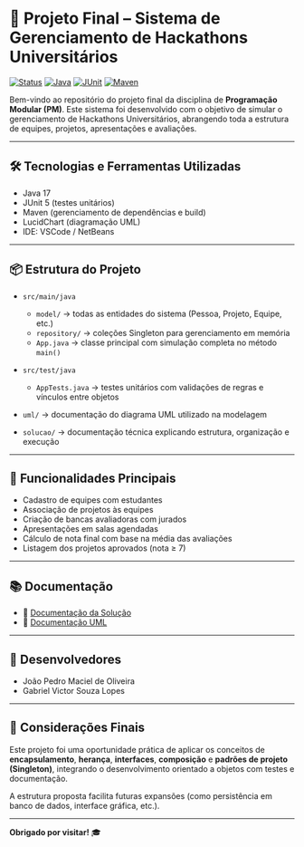 # 🚀 Projeto Final – Sistema de Gerenciamento de Hackathons Universitários

[![Status](https://img.shields.io/badge/status-finalizado-success?style=for-the-badge\&logo=github)](https://github.com/)
[![Java](https://img.shields.io/badge/Java-17-blue?style=for-the-badge\&logo=java)](https://www.java.com)
[![JUnit](https://img.shields.io/badge/JUnit-5-red?style=for-the-badge\&logo=testing-library)](https://junit.org/junit5/)
[![Maven](https://img.shields.io/badge/Maven-Build-blue?style=for-the-badge\&logo=apachemaven)](https://maven.apache.org/)

Bem-vindo ao repositório do projeto final da disciplina de **Programação Modular (PM)**. Este sistema foi desenvolvido com o objetivo de simular o gerenciamento de Hackathons Universitários, abrangendo toda a estrutura de equipes, projetos, apresentações e avaliações.

---

## 🛠️ Tecnologias e Ferramentas Utilizadas

* Java 17
* JUnit 5 (testes unitários)
* Maven (gerenciamento de dependências e build)
* LucidChart (diagramação UML)
* IDE: VSCode / NetBeans

---

## 📦 Estrutura do Projeto

* `src/main/java`

  * `model/` → todas as entidades do sistema (Pessoa, Projeto, Equipe, etc.)
  * `repository/` → coleções Singleton para gerenciamento em memória
  * `App.java` → classe principal com simulação completa no método `main()`

* `src/test/java`

  * `AppTests.java` → testes unitários com validações de regras e vínculos entre objetos

* `uml/` → documentação do diagrama UML utilizado na modelagem

* `solucao/` → documentação técnica explicando estrutura, organização e execução

---

## 🎯 Funcionalidades Principais

* Cadastro de equipes com estudantes
* Associação de projetos às equipes
* Criação de bancas avaliadoras com jurados
* Apresentações em salas agendadas
* Cálculo de nota final com base na média das avaliações
* Listagem dos projetos aprovados (nota ≥ 7)

---

## 📚 Documentação

* 📄 [Documentação da Solução](docs/solução/README.md)
* 📄 [Documentação UML](docs/UML/README.md)

---

## 👥 Desenvolvedores

* João Pedro Maciel de Oliveira
* Gabriel Victor Souza Lopes

---

## 💬 Considerações Finais

Este projeto foi uma oportunidade prática de aplicar os conceitos de **encapsulamento**, **herança**, **interfaces**, **composição** e **padrões de projeto (Singleton)**, integrando o desenvolvimento orientado a objetos com testes e documentação.

A estrutura proposta facilita futuras expansões (como persistência em banco de dados, interface gráfica, etc.).

---

**Obrigado por visitar!** 🎓
